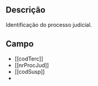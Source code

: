 ## Descrição
Identificação do processo judicial.
## Campo
- [[codTerc]]
- [[nrProcJud]]
- [[codSusp]]
- 